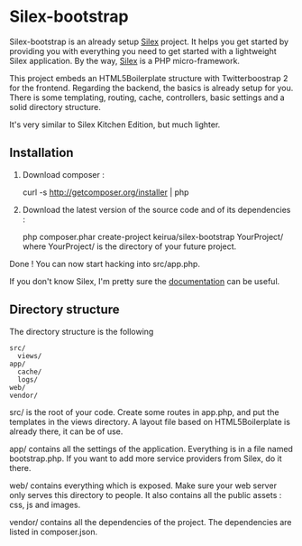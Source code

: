 Silex-bootstrap
===============

Silex-bootstrap is an already setup [Silex][silex] project. It helps you get started by providing you with everything you need to get started with a lightweight Silex application. By the way, [Silex][silex] is a PHP micro-framework.

This project embeds an HTML5Boilerplate structure with Twitterboostrap 2 for the frontend. Regarding the backend, the basics is already setup for you. There is some templating, routing, cache, controllers, basic settings and a solid directory structure.

It's very similar to Silex Kitchen Edition, but much lighter.

Installation
------------

1) Download composer : 

	curl -s http://getcomposer.org/installer | php

2) Download the latest version of the source code and of its dependencies :

	php composer.phar create-project keirua/silex-bootstrap YourProject/
where YourProject/ is the directory of your future project.


Done ! You can now start hacking into src/app.php. 

If you don't know Silex, I'm pretty sure the [documentation][silexdoc] can be useful.

Directory structure
-------------------

The directory structure is the following

	src/
	  views/
	app/
	  cache/
	  logs/
	web/
	vendor/

src/ is the root of your code. Create some routes in app.php, and put the templates in the views directory. A layout file based on HTML5Boilerplate is already there, it can be of use.

app/ contains all the settings of the application. Everything is in a file named bootstrap.php. If you want to add more service providers from Silex, do it there.

web/ contains everything which is exposed. Make sure your web server only serves this directory to people. It also contains all the public assets : css, js and images.

vendor/ contains all the dependencies of the project. The dependencies are listed in composer.json.


[silex]: http://silex.sensiolabs.org/
[silexdoc]: http://silex.sensiolabs.org/documentation